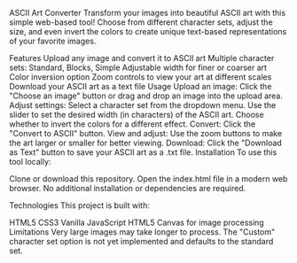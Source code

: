 ASCII Art Converter
Transform your images into beautiful ASCII art with this simple web-based tool! Choose from different character sets, adjust the size, and even invert the colors to create unique text-based representations of your favorite images.

Features
Upload any image and convert it to ASCII art
Multiple character sets: Standard, Blocks, Simple
Adjustable width for finer or coarser art
Color inversion option
Zoom controls to view your art at different scales
Download your ASCII art as a text file
Usage
Upload an image: Click the "Choose an image" button or drag and drop an image into the upload area.
Adjust settings:
Select a character set from the dropdown menu.
Use the slider to set the desired width (in characters) of the ASCII art.
Choose whether to invert the colors for a different effect.
Convert: Click the "Convert to ASCII" button.
View and adjust: Use the zoom buttons to make the art larger or smaller for better viewing.
Download: Click the "Download as Text" button to save your ASCII art as a .txt file.
Installation
To use this tool locally:

Clone or download this repository.
Open the index.html file in a modern web browser.
No additional installation or dependencies are required.

Technologies
This project is built with:

HTML5
CSS3
Vanilla JavaScript
HTML5 Canvas for image processing
Limitations
Very large images may take longer to process.
The "Custom" character set option is not yet implemented and defaults to the standard set.

